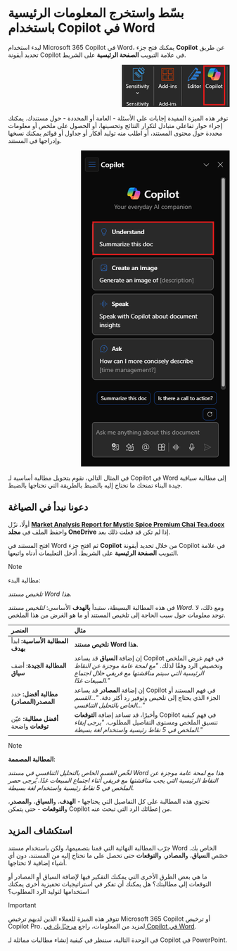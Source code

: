 # بسّط واستخرج المعلومات الرئيسية باستخدام Copilot في Word

لبدء استخدام Microsoft 365 Copilot في Word، يمكنك فتح جزء <b>Copilot</b> عن طريق تحديد أيقونة Copilot في علامة التبويب <b>الصفحة الرئيسية</b> على الشريط.

<p dir="rtl"><a href="https://github.com/MicrosoftLearning/MS-4005-Craft-effective-prompts-for-Microsoft-Copilot-for-Microsoft-365.ar-sa/blob/main/Instructions/Labs/media/summarize_copilot-ribbon-word.png"><img src="https://github.com/MicrosoftLearning/MS-4005-Craft-effective-prompts-for-Microsoft-Copilot-for-Microsoft-365.ar-sa/blob/main/Instructions/Labs/media/summarize_copilot-ribbon-word.png" alt="لقطة شاشة لأيقونة Copilot في شريط Word."> </a></p>


توفر هذه الميزة المفيدة إجابات على الأسئلة - العامة أو المحددة - حول مستندك. يمكنك إجراء حوار تفاعلي متبادل لتكرار النتائج وتحسينها، أو الحصول على ملخص أو معلومات محددة حول محتوى المستند، أو اطلب منه توليد أفكار أو جداول أو قوائم يمكنك نسخها وإدراجها في المستند.

<p dir="rtl"><a href="https://github.com/MicrosoftLearning/MS-4005-Craft-effective-prompts-for-Microsoft-Copilot-for-Microsoft-365.ar-sa/blob/main/Instructions/Labs//media/summarize_copilot-pane-word.png"><img src="https://github.com/MicrosoftLearning/MS-4005-Craft-effective-prompts-for-Microsoft-Copilot-for-Microsoft-365.ar-sa/blob/main/Instructions/Labs//media/summarize_copilot-pane-word.png" alt="لقطة شاشة للوحة Copilot في Word عند فتحها لأول مرة."> </a></p>


في المثال التالي، نقوم بتحويل مطالبة أساسية لـ Copilot في Word إلى مطالبة سياقية جيدة البناء تمنحك ما تحتاج إليه بالضبط بالطريقة التي تحتاجها بالضبط.

## دعونا نبدأ في الصياغة

أولًا، نزّل <b><a href="https://go.microsoft.com/fwlink/?linkid=2268826">Market Analysis Report for Mystic Spice Premium Chai Tea.docx</a></b> واحفظ الملف في <b>مجلد OneDrive</b> إذا لم تكن قد فعلت ذلك بعد.

افتح المستند في Word ثم افتح جزء <b>Copilot</b> من خلال تحديد أيقونة Copilot في علامة التبويب <b>الصفحة الرئيسية</b> على الشريط. أدخل التعليمات أدناه واتبعها.

> [!NOTE]
> مطالبة البدء:
>
> _تلخيص مستند Word هذا._

في هذه المطالبة البسيطة، ستبدأ <b>بالهدف</b> الأساسي: _لتلخيص مستند Word._ ومع ذلك، لا توجد معلومات حول سبب الحاجة إلى تلخيص المستند أو ما هو الغرض من هذا الملخص.

| العنصر | مثال |
| :------ | :------- |
| <b>المطالبة الأساسية:</b> ابدأ <b>بهدف</b> | <b>تلخيص مستند Word هذا.</b> |
| <b>المطالبة الجيدة:</b> أضف <b>سياق</b> | إن إضافة <b>السياق</b> قد يساعد Copilot في فهم غرض الملخص وتخصيص الرد وفقًا لذلك. _"مع لمحة عامة موجزة عن النقاط الرئيسية التي سيتم مناقشتها مع فريقي خلال اجتماع المبيعات غدًا."_ |
| <b>مطالبة أفضل:</b> حدد <b>المصدر(المصادر)</b> | إن إضافة <b>المصادر</b> قد يساعد Copilot في فهم المستند أو الجزء الذي يحتاج إلى تلخيص وتوفير رد أكثر دقة. _"...القسم الخاص بالتحليل التنافسي..."_ |
| <b>أفضل مطالبة:</b> عيّن <b>توقعات</b> واضحة | وأخيرًا، قد تساعد إضافة <b>التوقعات</b> Copilot في فهم كيفية تنسيق الملخص ومستوى التفاصيل المطلوب. _"يرجى إبقاء الملخص في 5 نقاط رئيسية واستخدام لغة بسيطة."_ |

> [!NOTE]
> <b>المطالبة المصممة</b>:
>
> _لخّص القسم الخاص بالتحليل التنافسي في مستند Word هذا مع لمحة عامة موجزة عن النقاط الرئيسية التي يجب مناقشتها مع فريقي أثناء اجتماع المبيعات غدًا. يُرجى حصر الملخص في 5 نقاط رئيسية واستخدام لغة بسيطة._

تحتوي هذه المطالبة على كل التفاصيل التي يحتاجها - <b>الهدف</b>، و<b>السياق</b>، و<b>المصدر</b>، و<b>التوقعات</b> - حتى يتمكن Copilot من إعطائك الرد التي تبحث عنه.

## استكشاف المزيد

جرّب المطالبة النهائية التي قمنا بتصميمها، ولكن باستخدام مستند Word الخاص بك. خصّص <b>السياق</b>، و<b>المصادر</b>، و<b>التوقعات</b> حتى تحصل على ما تحتاج إليه من المستند، دون أي أشياء إضافية لا تحتاجها.

ما هي بعض الطرق الأخرى التي يمكنك التفكير فيها لإضافة السياق أو المصادر أو التوقعات إلى مطالبتك؟ هل يمكنك أن تفكر في استراتيجيات تحفيزية أخرى يمكنك استخدامها لتوليد الرد المطلوب؟

> [!IMPORTANT]
> تتوفر هذه الميزة للعملاء الذين لديهم ترخيص Microsoft 365 Copilot أو ترخيص Copilot Pro. لمزيد من المعلومات، راجع [مرحبًا بك في Copilot في Word](https://support.microsoft.com/office/welcome-to-copilot-in-word-2135e85f-a467-463b-b2f0-c51a46d625d1).

في الوحدة التالية، سننظر في كيفية إنشاء مطالبات مماثلة لـ Copilot في PowerPoint.
